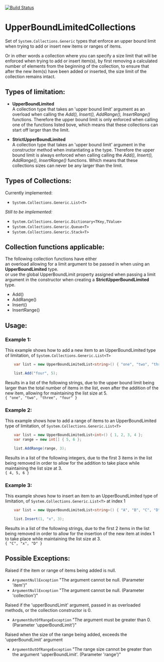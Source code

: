 [![Build Status](https://dev.azure.com/marcelrienks/UpperBoundLimitedCollections/_apis/build/status/marcelrienks.UpperBoundLimitedCollections?branchName=master)](https://dev.azure.com/marcelrienks/UpperBoundLimitedCollections/_build/latest?definitionId=14&branchName=master)
# UpperBoundLimitedCollections
Set of ```System.Collections.Generic``` types that enforce an upper bound limit when trying to add or insert new items or ranges of items.

Or in other words a collection where you can specify a size limit that will be enforced when trying to add or insert item(s), by first removing a calculated number of elements from the beginning of the collection, to ensure that after the new item(s) have been added or inserted, the size limit of the collection remains intact.
## Types of limitation:
* **UpperBoundLimited**  
A collection type that takes an 'upper bound limit' argument as an overload when calling the *Add(), Insert(), AddRange(), InsertRange()* functions. Therefore the upper bound limit is only enforced when calling one of the functions listed bove, which means that these collections can start off larger than the limit.

* **StrictUpperBoundLimited**  
A collection type that takes an 'upper bound limit' argument in the constructor method when instantiating a the type. Therefore the upper bound limit is always enforced when calling calling the *Add(), Insert(), AddRange(), InsertRange()* functions. Which means that these collections sizes can never be any larger than the limit.
## Types of Collections:
Currently implemented:
* `System.Collections.Generic.List<T>`

*Still to be implemented:*
* `System.Collections.Generic.Dictionary<TKey,TValue>`
* `System.Collections.Generic.Queue<T>`
* `System.Collections.Generic.Stack<T>`
## Collection functions applicable:
The following collection functions have either  
an overload allowing for a limit argument to be passed in when using an **UpperBoundLimited** type.  
or use the global UpperBoundLimit property assigned when passing a limit argument in the constructor when creating a **StrictUpperBoundLimited** type.
* Add()
* AddRange()
* Insert()
* InsertRange()
## Usage:
### Example 1:
This example shows how to add a new item to an UpperBoundLimited type of limitation, of ```System.Collections.Generic.List<T>```  
```csharp
    var list = new UpperBoundLimitedList<string>() { "one", "two", "three" };

    list.Add("four", 5);
```
Results in a list of the following strings, due to the upper bound limit being larger than the total number of items in the list, even after the addition of the new item, allowing for maintaining the list size at 5.  
`{ "one", "two", "three", "four" }`
### Example 2:
This example shows how to add a range of items to an UpperBoundLimited type of limitation, of ```System.Collections.Generic.List<T>```  
```csharp
    var list = new UpperBoundLimitedList<int>() { 1, 2, 3, 4 };
    var range = new int[] { 5, 6 };

    list.AddRange(range, 3);
```
Results in a list of the following integers, due to the first 3 items in the list being removed in order to allow for the addition to take place while maintaining the list size at 3.  
`{ 4, 5, 6 }`
### Example 3:
This example shows how to insert an item to an UpperBoundLimited type of limitation, of ```System.Collections.Generic.List<T>``` at index 1  
```csharp
    var list = new UpperBoundLimitedList<string>() { "A", "B", "C", "D" };

    list.Insert(1, "x", 3);
```
Results in a list of the following strings, due to the first 2 items in the list being removed in order to allow for the insertion of the new item at index 1 to take place while maintaining the list size at 3.  
`{ "C", "x", "D" }`
## Possible Exceptions:
Raised if the item or range of items being added is null.
* `ArgumentNullException` "The argument cannot be null. (Parameter 'item')"
* `ArgumentNullException` "The argument cannot be null. (Parameter 'collection')"

Raised if the 'upperBoundLimit' argument, passed in as overloaded methods, or the collection constructor is 0.
* `ArgumentOutOfRangeException` "The argument must be greater than 0. (Parameter 'upperBoundLimit')"

Raised when the size of the range being added, exceeds the 'upperBoundLimit' argument
* `ArgumentOutOfRangeException` "The range size cannot be greater than the argument 'upperBoundLimit'. (Parameter 'range')"
